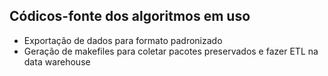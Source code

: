 ## Códicos-fonte dos algoritmos em uso

* Exportação de dados para formato padronizado
* Geração de makefiles para coletar pacotes preservados e fazer ETL na data warehouse


